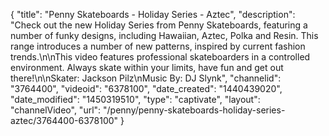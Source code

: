 {
    "title": "Penny Skateboards - Holiday Series - Aztec",
    "description": "Check out the new Holiday Series from Penny Skateboards, featuring a number of funky designs, including Hawaiian, Aztec, Polka and Resin. This range introduces a number of new patterns, inspired by current fashion trends.\n\nThis video features professional skateboarders in a controlled environment. Always skate within your limits, have fun and get out there!\n\nSkater: Jackson Pilz\nMusic By: DJ Slynk",
    "channelid": "3764400",
    "videoid": "6378100",
    "date_created": "1440439020",
    "date_modified": "1450319510",
    "type": "captivate",
    "layout": "channelVideo",
    "url": "\/penny\/penny-skateboards-holiday-series-aztec\/3764400-6378100"
}